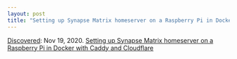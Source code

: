 ```yaml
---
layout: post
title: "Setting up Synapse Matrix homeserver on a Raspberry Pi in Docker with Caddy and Cloudflare"
---
```

[Discovered](http://rolandtanglao.com/2020/07/29/p1-blogthis-checkvist-list-links-to-blog/): Nov 19, 2020. [Setting up Synapse Matrix homeserver on a Raspberry Pi in Docker with Caddy and Cloudflare](https://www.fusehunt.co.uk/post/matrix-server-raspberry-pi-docker/)
